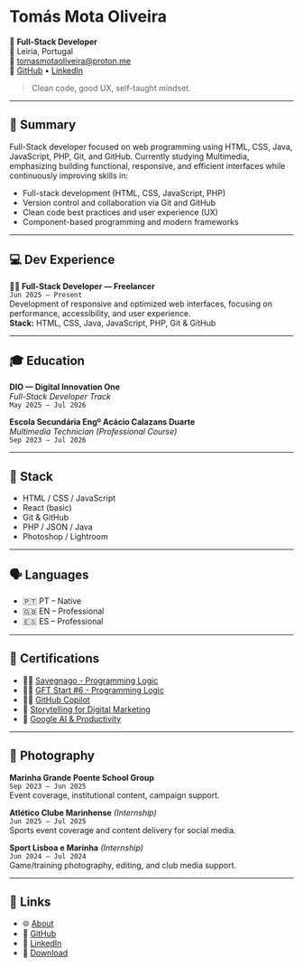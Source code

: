 # Tomás Mota Oliveira

🎯 **Full-Stack Developer**  
📍 Leiria, Portugal  
📩 tomasmotaoliveira@proton.me  
🔗 [GitHub](https://github.com/tomasmotaoliveiradev) • [LinkedIn](https://www.linkedin.com/in/tomasmotaoliveira)

> Clean code, good UX, self-taught mindset.

---

## 🧠 Summary

Full-Stack developer focused on web programming using HTML, CSS, Java, JavaScript, PHP, Git, and GitHub.
Currently studying Multimedia, emphasizing building functional, responsive, and efficient interfaces while continuously improving skills in:

- Full-stack development (HTML, CSS, JavaScript, PHP)
- Version control and collaboration via Git and GitHub  
- Clean code best practices and user experience (UX)  
- Component-based programming and modern frameworks

---

## 💻 Dev Experience

**👨‍💻 Full-Stack Developer — Freelancer**  
`Jun 2025 – Present`  
Development of responsive and optimized web interfaces, focusing on performance, accessibility, and user experience.  
**Stack:** HTML, CSS, Java, JavaScript, PHP, Git & GitHub

---

## 🎓 Education

**DIO — Digital Innovation One**  
*Full-Stack Developer Track*  
`May 2025 – Jul 2026`

**Escola Secundária Engº Acácio Calazans Duarte**  
*Multimedia Technician (Professional Course)*  
`Sep 2023 – Jul 2026`

---

## 🧰 Stack

- HTML / CSS / JavaScript
- React (basic)
- Git & GitHub
- PHP / JSON / Java
- Photoshop / Lightroom

---

## 🗣️ Languages

- 🇵🇹 PT – Native
- 🇬🇧 EN – Professional
- 🇪🇸 ES – Professional

---

## 📜 Certifications

- 👨‍💻 [Savegnago - Programming Logic](https://www.linkedin.com/in/tomasmotaoliveiradev/details/certifications/1753991965008/single-media-viewer)
- 👨‍💻 [GFT Start #6 - Programming Logic](https://www.linkedin.com/in/tomasmotadev/details/certifications/1753469115001/single-media-viewer)
- 👨‍💻 [GitHub Copilot](https://www.linkedin.com/in/tomasmotadev/details/certifications/1749648901937/single-media-viewer)
- 🎯 [Storytelling for Digital Marketing](https://www.linkedin.com/in/tomasmotadev/details/certifications/1749668511644/single-media-viewer)
- 🤖 [Google AI & Productivity](https://www.linkedin.com/in/tomasmotadev/details/certifications/1751963118367/single-media-viewer)

---

## 📸 Photography

**Marinha Grande Poente School Group**  
`Sep 2023 – Jun 2025`  
Event coverage, institutional content, campaign support.

**Atlético Clube Marinhense** *(Internship)*  
`Jun 2025 – Jul 2025`  
Sports event coverage and content delivery for social media.

**Sport Lisboa e Marinha** *(Internship)*  
`Jun 2024 – Jul 2024`  
Game/training photography, editing, and club media support.

---

## 📎 Links

- 🌐 [About](https://tomasmotadev.lnk.to/about)  
- 🐙 [GitHub](https://tomasmotadev.lnk.to/github)  
- 💼 [LinkedIn](https://tomasmotadev.lnk.to/linkedin)  
- 📄 [Download](https://tomasmotadev.lnk.to/cvonline)
